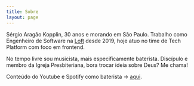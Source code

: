 ```yaml
---
title: Sobre
layout: page
---
```


Sérgio Aragão Kopplin, 30 anos e morando em São Paulo.
Trabalho como Engenheiro de Software na [Loft](https://loft.com.br/) desde 2019, hoje atuo no time de Tech Platform com foco em frontend.

No tempo livre sou musicista, mais especificamente baterista.
Discípulo e membro da Igreja Presbiteriana, bora trocar ideia sobre Deus? Me chama!

Conteúdo do Youtube e Spotify como baterista -> [aqui](https://linktr.ee/kopplin).
